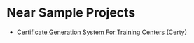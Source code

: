 # Near Sample Projects

- [Certificate Generation System For Training Centers (Certy)](https://github.com/mhassanist/certchain)
